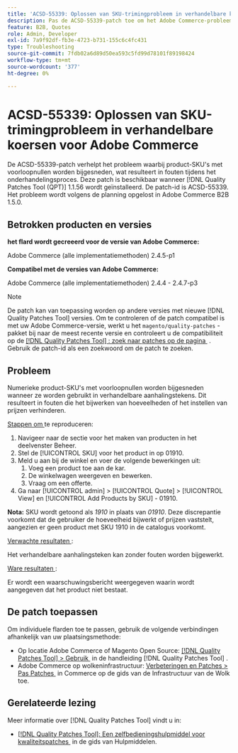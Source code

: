```yaml
---
title: 'ACSD-55339: Oplossen van SKU-trimingprobleem in verhandelbare koersen voor Adobe Commerce'
description: Pas de ACSD-55339-patch toe om het Adobe Commerce-probleem op te lossen waarbij product-SKU's met voorloopnullen worden bijgesneden, wat onderhandelingsfouten veroorzaakt.
feature: B2B, Quotes
role: Admin, Developer
exl-id: 7a9f92df-fb3e-4723-b731-155c6c4fc431
type: Troubleshooting
source-git-commit: 7fdb02a6d89d50ea593c5fd99d78101f89198424
workflow-type: tm+mt
source-wordcount: '377'
ht-degree: 0%

---
```


# ACSD-55339: Oplossen van SKU-trimingprobleem in verhandelbare koersen voor Adobe Commerce

De ACSD-55339-patch verhelpt het probleem waarbij product-SKU&#39;s met voorloopnullen worden bijgesneden, wat resulteert in fouten tijdens het onderhandelingsproces. Deze patch is beschikbaar wanneer [!DNL Quality Patches Tool (QPT)] 1.1.56 wordt geïnstalleerd. De patch-id is ACSD-55339. Het probleem wordt volgens de planning opgelost in Adobe Commerce B2B 1.5.0.

## Betrokken producten en versies

**het flard wordt gecreeerd voor de versie van Adobe Commerce:**

Adobe Commerce (alle implementatiemethoden) 2.4.5-p1

**Compatibel met de versies van Adobe Commerce:**

Adobe Commerce (alle implementatiemethoden) 2.4.4 - 2.4.7-p3

>[!NOTE]
>
>De patch kan van toepassing worden op andere versies met nieuwe [!DNL Quality Patches Tool] versies. Om te controleren of de patch compatibel is met uw Adobe Commerce-versie, werkt u het `magento/quality-patches` -pakket bij naar de meest recente versie en controleert u de compatibiliteit op de [[!DNL Quality Patches Tool] : zoek naar patches op de pagina &#x200B;](https://experienceleague.adobe.com/tools/commerce-quality-patches/index.html?lang=nl-NL) . Gebruik de patch-id als een zoekwoord om de patch te zoeken.

## Probleem

Numerieke product-SKU&#39;s met voorloopnullen worden bijgesneden wanneer ze worden gebruikt in verhandelbare aanhalingstekens. Dit resulteert in fouten die het bijwerken van hoeveelheden of het instellen van prijzen verhinderen.

<u> Stappen om </u> te reproduceren:

1. Navigeer naar de sectie voor het maken van producten in het deelvenster Beheer.
1. Stel de [!UICONTROL SKU] voor het product in op 01910.
1. Meld u aan bij de winkel en voer de volgende bewerkingen uit:
   1. Voeg een product toe aan de kar.
   1. De winkelwagen weergeven en bewerken.
   1. Vraag om een offerte.
1. Ga naar [!UICONTROL admin] > [!UICONTROL Quote] > [!UICONTROL View] en [!UICONTROL Add Products by SKU] - 01910.

**Nota:** SKU wordt getoond als *1910* in plaats van *01910*. Deze discrepantie voorkomt dat de gebruiker de hoeveelheid bijwerkt of prijzen vaststelt, aangezien er geen product met SKU 1910 in de catalogus voorkomt.

<u> Verwachte resultaten </u>:

Het verhandelbare aanhalingsteken kan zonder fouten worden bijgewerkt.

<u> Ware resultaten </u>:

Er wordt een waarschuwingsbericht weergegeven waarin wordt aangegeven dat het product niet bestaat.

## De patch toepassen

Om individuele flarden toe te passen, gebruik de volgende verbindingen afhankelijk van uw plaatsingsmethode:

* Op locatie Adobe Commerce of Magento Open Source: [[!DNL Quality Patches Tool] > Gebruik &#x200B;](/help/tools/quality-patches-tool/usage.md) in de handleiding [!DNL Quality Patches Tool] .
* Adobe Commerce op wolkeninfrastructuur: [&#x200B; Verbeteringen en Patches > Pas Patches &#x200B;](https://experienceleague.adobe.com/docs/commerce-cloud-service/user-guide/develop/upgrade/apply-patches.html?lang=nl-NL) in Commerce op de gids van de Infrastructuur van de Wolk toe.


## Gerelateerde lezing

Meer informatie over [!DNL Quality Patches Tool] vindt u in:

* [[!DNL Quality Patches Tool]: Een zelfbedieningshulpmiddel voor kwaliteitspatches &#x200B;](/help/tools/quality-patches-tool/quality-patches-tool-to-self-serve-quality-patches.md) in de gids van Hulpmiddelen.
